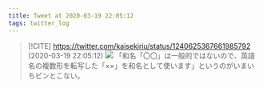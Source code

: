 ```yaml
---
title: Tweet at 2020-03-19 22:05:12
tags: twitter_log
---
```


> [!CITE] https://twitter.com/kaisekiriu/status/1240625367661985792 (2020-03-19 22:05:12)
> ![](https://twitter.com/kaisekiriu/status/1240625367661985792)
> 「和名「〇〇」は一般的ではないので、英語名の複数形を転写した「××」を和名として使います」というのがいまいちピンとこない。
